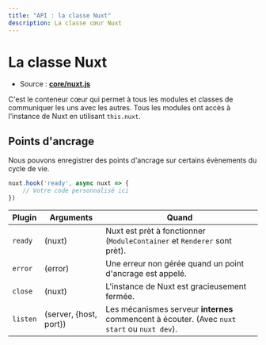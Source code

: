 ```yaml
---
title: "API : la classe Nuxt"
description: La classe cœur Nuxt
---
```


# La classe Nuxt

- Source : **[core/nuxt.js](https://github.com/nuxt/nuxt.js/tree/dev/packages/core/src/nuxt.js)**

C'est le conteneur cœur qui permet à tous les modules et classes de communiquer les uns avec les autres. Tous les modules ont accès à l'instance de Nuxt en utilisant `this.nuxt`.

## Points d'ancrage

Nous pouvons enregistrer des points d'ancrage sur certains évènements du cycle de vie.

```js
nuxt.hook('ready', async nuxt => {
    // Votre code personnalisé ici
})
```

Plugin   | Arguments              | Quand
---------|------------------------|---------------------------------------------------------------------------------------------
`ready`  | (nuxt)                 | Nuxt est prèt à fonctionner (`ModuleContainer` et `Renderer` sont prèt).
`error`  | (error)                | Une erreur non gérée quand un point d'ancrage est appelé.
`close`  | (nuxt)                 | L'instance de Nuxt est gracieusement fermée.
`listen` | (server, {host, port}) | Les mécanismes serveur **internes** commencent à écouter. (Avec `nuxt start` ou `nuxt dev`).
